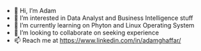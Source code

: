 - 👋 Hi, I’m Adam 
- 👀 I’m interested in Data Analyst and Business Intelligence stuff
- 🌱 I’m currently learning on Phyton and Linux Operating System
- 💞️ I’m looking to collaborate on seeking experience
- 📫 Reach me at https://www.linkedin.com/in/adamghaffar/

<!---
adamghaffar/adamghaffar is a ✨ special ✨ repository because its `README.md` (this file) appears on your GitHub profile.
You can click the Preview link to take a look at your changes.
--->
